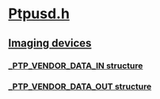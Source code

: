 # [Ptpusd.h](index.md)
## [Imaging devices](../_image/index.md)
### [_PTP_VENDOR_DATA_IN structure](../ptpusd/ns-ptpusd-_ptp_vendor_data_in.md)
### [_PTP_VENDOR_DATA_OUT structure](../ptpusd/ns-ptpusd-_ptp_vendor_data_out.md)
